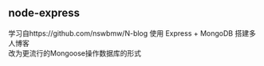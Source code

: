 ## node-express
学习自https://github.com/nswbmw/N-blog
使用 Express + MongoDB 搭建多人博客  
改为更流行的Mongoose操作数据库的形式
